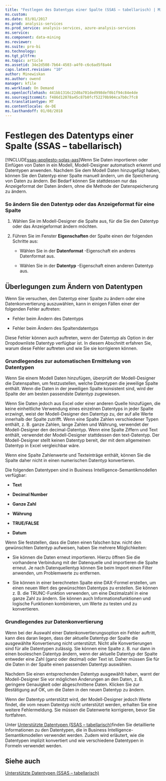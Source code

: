 ```yaml
---
title: "Festlegen des Datentyps einer Spalte (SSAS – tabellarisch) | Microsoft Docs"
ms.custom: 
ms.date: 03/01/2017
ms.prod: analysis-services
ms.prod_service: analysis-services, azure-analysis-services
ms.service: 
ms.component: data-mining
ms.reviewer: 
ms.suite: pro-bi
ms.technology: 
ms.tgt_pltfrm: 
ms.topic: article
ms.assetid: 34e2d508-7b64-4503-a4f0-c6c6ad5f8a44
caps.latest.revision: "10"
author: Minewiskan
ms.author: owend
manager: kfile
ms.workload: On Demand
ms.openlocfilehash: 441bb1316c22d0a701ded998def0b1f94c84e4de
ms.sourcegitcommit: f486d12078a45c87b0fcf52270b904ca7b0c7fc8
ms.translationtype: MT
ms.contentlocale: de-DE
ms.lasthandoff: 01/08/2018
---
```

# <a name="set-the-data-type-of-a-column-ssas-tabular"></a>Festlegen des Datentyps einer Spalte (SSAS – tabellarisch)
[!INCLUDE[ssas-appliesto-sqlas-aas](../../includes/ssas-appliesto-sqlas-aas.md)]Wenn Sie Daten importieren oder Einfügen von Daten in ein Modell, Modell-Designer automatisch erkennt und Datentypen anwenden. Nachdem Sie dem Modell Daten hinzugefügt haben, können Sie den Datentyp einer Spalte manuell ändern, um die Speicherung von Daten zu ändern. Bei Bedarf können Sie stattdessen nur das Anzeigeformat der Daten ändern, ohne die Methode der Datenspeicherung zu ändern.  
  
### <a name="to-change-the-data-type-or-display-format-for-a-column"></a>So ändern Sie den Datentyp oder das Anzeigeformat für eine Spalte  
  
1.  Wählen Sie im Modell-Designer die Spalte aus, für die Sie den Datentyp oder das Anzeigeformat ändern möchten.  
  
2.  Führen Sie im Fenster **Eigenschaften** der Spalte einen der folgenden Schritte aus:  
  
    -   Wählen Sie in der **Datenformat** -Eigenschaft ein anderes Datenformat aus.  
  
    -   Wählen Sie in der **Datentyp** -Eigenschaft einen anderen Datentyp aus.  
  
## <a name="considerations-when-changing-data-types"></a>Überlegungen zum Ändern von Datentypen  
 Wenn Sie versuchen, den Datentyp einer Spalte zu ändern oder eine Datenkonvertierung auszuwählen, kann in einigen Fällen einer der folgenden Fehler auftreten:  
  
-   Fehler beim Ändern des Datentyps  
  
-   Fehler beim Ändern des Spaltendatentyps  
  
 Diese Fehler können auch auftreten, wenn der Datentyp als Option in der Dropdownliste Datentyp verfügbar ist. In diesem Abschnitt erfahren Sie, warum diese Fehler auftreten und wie Sie sie korrigieren können.  
  
### <a name="understanding-automatically-determined-data-types"></a>Grundlegendes zur automatischen Ermittelung von Datentypen  
 Wenn Sie einem Modell Daten hinzufügen, überprüft der Modell-Designer die Datenspalten, um festzustellen, welche Datentypen die jeweilige Spalte enthält. Wenn die Daten in der jeweiligen Spalte konsistent sind, wird der Spalte der am besten passendste Datentyp zugewiesen.  
  
 Wenn Sie Daten jedoch aus Excel oder einer anderen Quelle hinzufügen, die keine einheitliche Verwendung eines einzelnen Datentyps in jeder Spalte erzwingt, weist der Modell-Designer den Datentyp zu, der auf alle Werte innerhalb der Spalte zutrifft. Wenn eine Spalte Zahlen verschiedener Typen enthält, z. B. ganze Zahlen, lange Zahlen und Währung, verwendet der Modell-Designer den decimal-Datentyp. Wenn eine Spalte Ziffern und Text enthält, verwendet der Modell-Designer stattdessen den text-Datentyp. Der Modell-Designer stellt keinen Datentyp bereit, der mit dem allgemeinen Datentyp in Excel vergleichbar wäre.  
  
 Wenn eine Spalte Zahlenwerte und Texteinträge enthält, können Sie die Spalte daher nicht in einen numerischen Datentyp konvertieren.  
  
 Die folgenden Datentypen sind in Business Intelligence-Semantikmodellen verfügbar:  
  
-   **Text**  
  
-   **Decimal Number**  
  
-   **Ganze Zahl**  
  
-   **Währung**  
  
-   **TRUE/FALSE**  
  
-   **Datum**  
  
 Wenn Sie feststellen, dass die Daten einen falschen bzw. nicht den gewünschten Datentyp aufweisen, haben Sie mehrere Möglichkeiten:  
  
-   Sie können die Daten erneut importieren. Hierzu öffnen Sie die vorhandene Verbindung mit der Datenquelle und importieren die Spalte erneut. Je nach Datenquellentyp können Sie beim Import einen Filter anwenden, um Problemwerte zu entfernen.  
  
-   Sie können in einer berechneten Spalte eine DAX-Formel erstellen, um einen neuen Wert des gewünschten Datentyps zu erstellen. Sie können z. B. die TRUNC-Funktion verwenden, um eine Dezimalzahl in eine ganze Zahl zu ändern. Sie können auch Informationsfunktionen und logische Funktionen kombinieren, um Werte zu testen und zu konvertieren.  
  
### <a name="understanding-data-conversion"></a>Grundlegendes zur Datenkonvertierung  
 Wenn bei der Auswahl einer Datenkonvertierungsoption ein Fehler auftritt, kann dies daran liegen, dass der aktuelle Datentyp der Spalte die ausgewählte Konvertierung nicht unterstützt. Nicht alle Konvertierungen sind für alle Datentypen zulässig. Sie können eine Spalte z. B. nur dann in einen booleschen Datentyp ändern, wenn der aktuelle Datentyp der Spalte entweder eine Zahl (ganz oder dezimal) oder Text ist. Daher müssen Sie für die Daten in der Spalte einen passenden Datentyp auswählen.  
  
 Nachdem Sie einen entsprechenden Datentyp ausgewählt haben, warnt der Modell-Designer Sie vor möglichen Änderungen an den Daten, z. B. geringere Genauigkeit oder abgeschnittene Daten. Klicken Sie zur Bestätigung auf OK, um die Daten in den neuen Datentyp zu ändern.  
  
 Wenn der Datentyp unterstützt wird, der Modell-Designer jedoch Werte findet, die vom neuen Datentyp nicht unterstützt werden, erhalten Sie eine weitere Fehlermeldung. Sie müssen die Datenwerte korrigieren, bevor Sie fortfahren.  
  
 Unter [Unterstützte Datentypen &#40;SSAS – tabellarisch&#41;](../../analysis-services/tabular-models/data-types-supported-ssas-tabular.md)finden Sie detaillierte Informationen zu den Datentypen, die in Business Intelligence-Semantikmodellen verwendet werden. Zudem wird erläutert, wie die Datentypen implizit konvertiert und wie verschiedene Datentypen in Formeln verwendet werden.  
  
## <a name="see-also"></a>Siehe auch  
 [Unterstützte Datentypen &#40;SSAS – tabellarisch&#41;](../../analysis-services/tabular-models/data-types-supported-ssas-tabular.md)  
  
  
